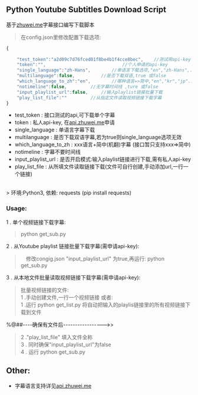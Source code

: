 ## Python Youtube Subtitles Download Script

基于[zhuwei.me](https://api.zhuwei.me)字幕接口编写下载脚本<br>

>在config.json里修改配置下载选项:<br>
```javascript
{
	
	"test_token":"a2d09c7d76fced01f8be4b1f4cce8bec",  	//测试用api-key
	"token":"", 				       		//个人申请的api-key
	"single_language":"zh-Hans",		//单语言下载选项,"en","zh-Hans",...
	"multilanguage":false,			//是否下载双语,true 或false
	"which_language_to_zh":"en",		//哪种语言=>简中,"en","kr","jp"...
	"notimeline":false,			//无字幕时间线 ,ture 或false
	"input_playlist_url":false,		//输入playlist链接批量下载
	"play_list_file":""			//从指定文件读取视频链接下载字幕
}
```
* test_token : 接口测试的api,可下载单个字幕
* token : 私人api-key, 在[api.zhuwei.me](https://api.zhuwei.me)申请
* single_language : 单语言字幕下载
* multilanguage : 是否下载双语字幕,若为true则single_language选项无效
* which_language_to_zh : xxx语言+简中(机翻)字幕 (接口暂只支持xxx=>简中)
* notimeline : 字幕不要时间线
* input_playlist_url : 是否开启模式:输入playlist链接进行下载,需有私人api-key
* play_list_file : 从所填文件读取链接下载(文件可自行创建,手动添加url,一行一个链接)
<br>
> 环境:Python3, 依赖: requests (pip install requests)

### Usage:
1 . 单个视频链接下载字幕:

> python get_sub.py

2 . 从Youtube playlist 链接批量下载字幕(需申请api-key):
>　修改congig.json  "input_playlist_url" 为true,再运行:
> python get_sub.py

3 . 从本地文件批量读取视频链接下载字幕(需申请api-key):
>批量视频链接的文件:<br>1 .手动创建文件,一行一个视频链接 或者:<br> 1 .运行 python get_list.py 将自动把输入的playlis链接里的所有视频链接下载到文件<br> 

%@##----确保有文件后----------------->><br>
>2 ."play_list_file" 填入文件全称<br>3 . 同时确保"input_playlist_url"为false<br>4 . 运行 python get_sub.py

## Other:

* 字幕语言支持详见[api.zhuwei.me](https://api.zhuwei.me)